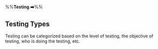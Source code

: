 <link rel="stylesheet" href="{{baseUrl}}/css/textbook.css">

<div class="website-content">

%%**Testing :arrow_right:**%%

## Testing Types

<div id="main">

Testing can be categorized based on the level of testing, the objective of testing, who is doing the testing, etc.

<include src="./unitTesting/topicPanel.md" />
<include src="./integrationTesting/topicPanel.md" />
<include src="./systemTesting/topicPanel.md" />
<include src="./alphaBetaTesting/topicPanel.md" />
<include src="./dogfooding/topicPanel.md" />
<include src="./developerTesting/topicPanel.md" />
<include src="./exploratoryVsScriptedTesting/topicPanel.md" />
<include src="./acceptanceTesting/topicPanel.md" />
<include src="./regressionTesting/topicPanel.md" />

</div>

</div>
